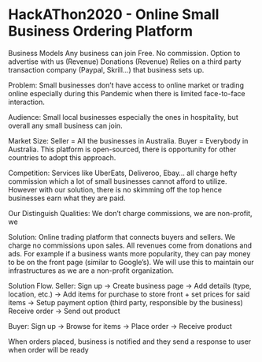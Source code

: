 # HackAThon2020 - Online Small Business Ordering Platform





Business Models
Any business can join
Free. No commission.
Option to advertise with us (Revenue)
Donations (Revenue)
Relies on a third party transaction company (Paypal, Skrill...) that business sets up.


Problem: Small businesses don’t have access to online market or trading online especially during this Pandemic when there is limited face-to-face interaction.

Audience: Small local businesses especially the ones in hospitality, but overall any small business can join. 

Market Size: Seller = All the businesses in Australia. Buyer = Everybody in Australia. 
This platform is open-sourced, there is opportunity for other countries to adopt this approach.

Competition: Services like UberEats, Deliveroo, Ebay… all charge hefty commission which a lot of small businesses cannot afford to utilize. However with our solution, there is no skimming off the top hence businesses earn what they are paid.

Our Distinguish Qualities: We don’t charge commissions, we are non-profit, we 

Solution: Online trading platform that connects buyers and sellers. We charge no commissions upon sales. All revenues come from donations and ads. For example if a business wants more popularity, they can pay money to be on the front page (similar to Google’s). We will use this to maintain our infrastructures as we are a non-profit organization. 

Solution Flow.
Seller:
Sign up ->
Create business page ->
Add details (type, location, etc.) -> 
Add items for purchase to store front + set prices for said items ->
Setup payment option (third party, responsible by the business)
Receive order ->
Send out product

Buyer:
Sign up ->
Browse for items ->
Place order ->
Receive product


When orders placed, business is notified and they send a response to user when order will be ready
